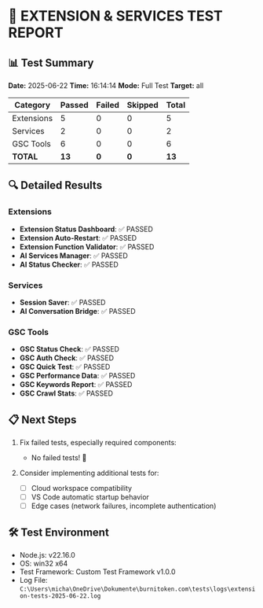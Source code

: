 # 🧪 EXTENSION & SERVICES TEST REPORT
  
## 📊 Test Summary

**Date:** 2025-06-22
**Time:** 16:14:14
**Mode:** Full Test
**Target:** all

| Category | Passed | Failed | Skipped | Total |
|----------|--------|--------|---------|-------|
| Extensions | 5 | 0 | 0 | 5 |
| Services | 2 | 0 | 0 | 2 |
| GSC Tools | 6 | 0 | 0 | 6 |
| **TOTAL** | **13** | **0** | **0** | **13** |

## 🔍 Detailed Results

### Extensions

- **Extension Status Dashboard**: ✅ PASSED
- **Extension Auto-Restart**: ✅ PASSED
- **Extension Function Validator**: ✅ PASSED
- **AI Services Manager**: ✅ PASSED
- **AI Status Checker**: ✅ PASSED

### Services

- **Session Saver**: ✅ PASSED
- **AI Conversation Bridge**: ✅ PASSED

### GSC Tools

- **GSC Status Check**: ✅ PASSED
- **GSC Auth Check**: ✅ PASSED
- **GSC Quick Test**: ✅ PASSED
- **GSC Performance Data**: ✅ PASSED
- **GSC Keywords Report**: ✅ PASSED
- **GSC Crawl Stats**: ✅ PASSED

## 📋 Next Steps

1. Fix failed tests, especially required components:
      - No failed tests! 🎉

2. Consider implementing additional tests for:
   - [ ] Cloud workspace compatibility
   - [ ] VS Code automatic startup behavior
   - [ ] Edge cases (network failures, incomplete authentication)

## 🛠️ Test Environment

- Node.js: v22.16.0
- OS: win32 x64
- Test Framework: Custom Test Framework v1.0.0
- Log File: `C:\Users\micha\OneDrive\Dokumente\burnitoken.com\tests\logs\extension-tests-2025-06-22.log`
